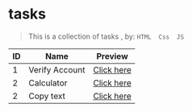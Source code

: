 # tasks

>This is a collection of tasks , by: `HTML  Css  JS`

|ID|Name|Preview|
|----|----|----|
|1|Verify Account|[Click here ](https://ahmedmohamedag.github.io/tasks/verify_account/)|
|2|Calculator|[Click here ](https://ahmedmohamedag.github.io/tasks/calculator/)|
|2|Copy text|[Click here ](https://ahmedmohamedag.github.io/tasks/copy-text/)|
